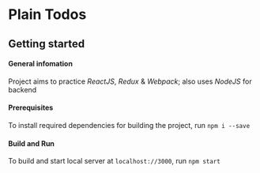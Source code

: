# Plain Todos

## Getting started

#### General infomation

Project aims to practice _ReactJS_, _Redux_ & _Webpack_; also uses _NodeJS_ for backend

#### Prerequisites

To install required dependencies for building the project, run
`npm i --save`

#### Build and Run

To build and start local server at `localhost://3000`, run
`npm start`

